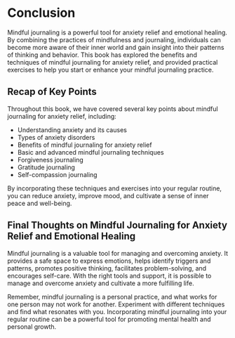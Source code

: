 # Conclusion

Mindful journaling is a powerful tool for anxiety relief and emotional healing. By combining the practices of mindfulness and journaling, individuals can become more aware of their inner world and gain insight into their patterns of thinking and behavior. This book has explored the benefits and techniques of mindful journaling for anxiety relief, and provided practical exercises to help you start or enhance your mindful journaling practice.

Recap of Key Points
-------------------

Throughout this book, we have covered several key points about mindful journaling for anxiety relief, including:

* Understanding anxiety and its causes
* Types of anxiety disorders
* Benefits of mindful journaling for anxiety relief
* Basic and advanced mindful journaling techniques
* Forgiveness journaling
* Gratitude journaling
* Self-compassion journaling

By incorporating these techniques and exercises into your regular routine, you can reduce anxiety, improve mood, and cultivate a sense of inner peace and well-being.

Final Thoughts on Mindful Journaling for Anxiety Relief and Emotional Healing
-----------------------------------------------------------------------------

Mindful journaling is a valuable tool for managing and overcoming anxiety. It provides a safe space to express emotions, helps identify triggers and patterns, promotes positive thinking, facilitates problem-solving, and encourages self-care. With the right tools and support, it is possible to manage and overcome anxiety and cultivate a more fulfilling life.

Remember, mindful journaling is a personal practice, and what works for one person may not work for another. Experiment with different techniques and find what resonates with you. Incorporating mindful journaling into your regular routine can be a powerful tool for promoting mental health and personal growth.